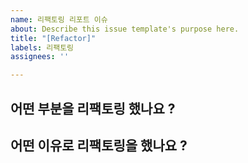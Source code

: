 ```yaml
---
name: 리팩토링 리포트 이슈
about: Describe this issue template's purpose here.
title: "[Refactor]"
labels: 리팩토링
assignees: ''

---
```


## 어떤 부분을 리팩토링 했나요 ?
>

## 어떤 이유로 리팩토링을 했나요 ?

